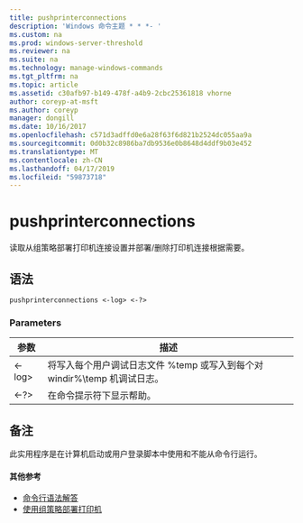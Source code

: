 ```yaml
---
title: pushprinterconnections
description: 'Windows 命令主题 * * *- '
ms.custom: na
ms.prod: windows-server-threshold
ms.reviewer: na
ms.suite: na
ms.technology: manage-windows-commands
ms.tgt_pltfrm: na
ms.topic: article
ms.assetid: c30afb97-b149-478f-a4b9-2cbc25361818 vhorne
author: coreyp-at-msft
ms.author: coreyp
manager: dongill
ms.date: 10/16/2017
ms.openlocfilehash: c571d3adffd0e6a28f63f6d821b2524dc055aa9a
ms.sourcegitcommit: 0d0b32c8986ba7db9536e0b8648d4ddf9b03e452
ms.translationtype: MT
ms.contentlocale: zh-CN
ms.lasthandoff: 04/17/2019
ms.locfileid: "59873718"
---
```

# <a name="pushprinterconnections"></a>pushprinterconnections



读取从组策略部署打印机连接设置并部署/删除打印机连接根据需要。

## <a name="syntax"></a>语法

```
pushprinterconnections <-log> <-?>
```

### <a name="parameters"></a>Parameters

|参数|描述|
|---------|-----------|
|<-log>|将写入每个用户调试日志文件 %temp 或写入到每个对 windir%\temp 机调试日志。|
|<-?>|在命令提示符下显示帮助。|

## <a name="remarks"></a>备注

此实用程序是在计算机启动或用户登录脚本中使用和不能从命令行运行。

#### <a name="additional-references"></a>其他参考

-   [命令行语法解答](command-line-syntax-key.md)
-   [使用组策略部署打印机](https://go.microsoft.com/fwlink/?LinkId=230627)